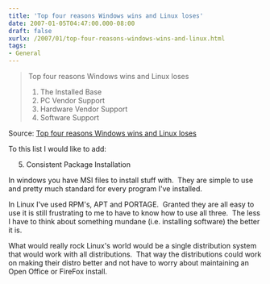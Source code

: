 ```yaml
---
title: 'Top four reasons Windows wins and Linux loses'
date: 2007-01-05T04:47:00.000-08:00
draft: false
xurlx: /2007/01/top-four-reasons-windows-wins-and-linux.html
tags: 
- General
---
```


> Top four reasons Windows wins and Linux loses
> 
> 1. The Installed Base
> 2. PC Vendor Support
> 3. Hardware Vendor Support
> 4. Software Support

Source: [Top four reasons Windows wins and Linux loses](http://desktoplinux.com/news/NS6087894103.html)

To this list I would like to add:

     5. Consistent Package Installation

In windows you have MSI files to install stuff with.  They are simple to use and pretty much standard for every program I've installed.

In Linux I've used RPM's, APT and PORTAGE.  Granted they are all easy to use it is still frustrating to me to have to know how to use all three.  The less I have to think about something mundane (i.e. installing software) the better it is.

What would really rock Linux's world would be a single distribution system that would work with all distributions.  That way the distributions could work on making their distro better and not have to worry about maintaining an Open Office or FireFox install.